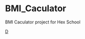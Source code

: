# BMI_Caculator
BMI Caculator project for Hex School

<a href="https://zyc0626.github.io/BMI_Caculator/">D</a>
